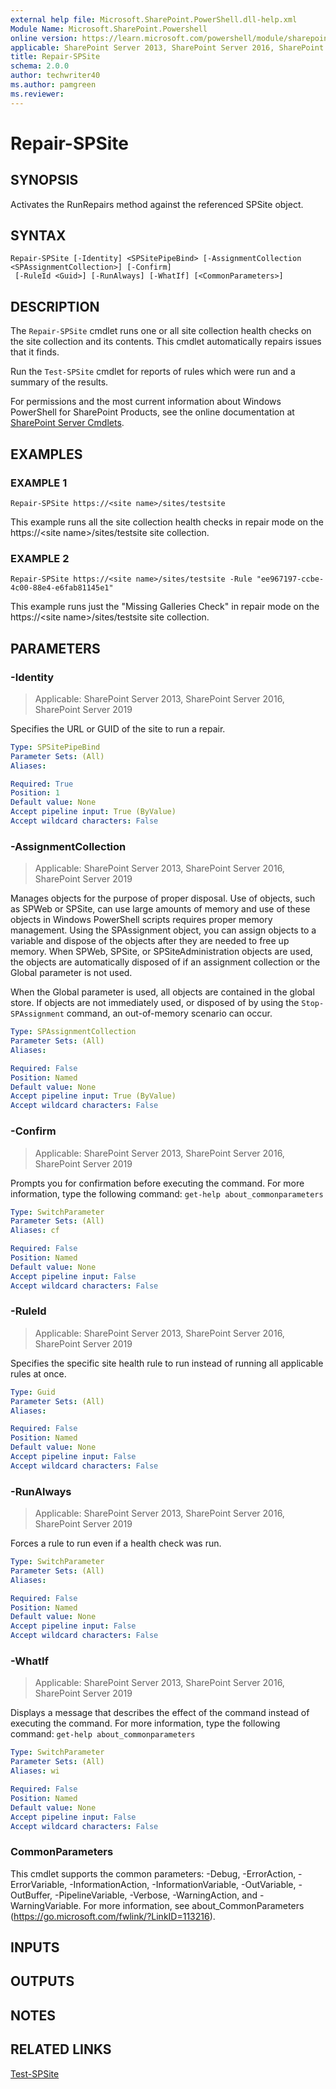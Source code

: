 ```yaml
---
external help file: Microsoft.SharePoint.PowerShell.dll-help.xml
Module Name: Microsoft.SharePoint.Powershell
online version: https://learn.microsoft.com/powershell/module/sharepoint-server/repair-spsite
applicable: SharePoint Server 2013, SharePoint Server 2016, SharePoint Server 2019
title: Repair-SPSite
schema: 2.0.0
author: techwriter40
ms.author: pamgreen
ms.reviewer:
---
```


# Repair-SPSite

## SYNOPSIS
Activates the RunRepairs method against the referenced SPSite object.

## SYNTAX

```
Repair-SPSite [-Identity] <SPSitePipeBind> [-AssignmentCollection <SPAssignmentCollection>] [-Confirm]
 [-RuleId <Guid>] [-RunAlways] [-WhatIf] [<CommonParameters>]
```

## DESCRIPTION
The `Repair-SPSite` cmdlet runs one or all site collection health checks on the site collection and its contents.
This cmdlet automatically repairs issues that it finds.

Run the `Test-SPSite` cmdlet for reports of rules which were run and a summary of the results.

For permissions and the most current information about Windows PowerShell for SharePoint Products, see the online documentation at [SharePoint Server Cmdlets](https://learn.microsoft.com/powershell/sharepoint/sharepoint-server/sharepoint-server-cmdlets).

## EXAMPLES

### EXAMPLE 1
```
Repair-SPSite https://<site name>/sites/testsite
```

This example runs all the site collection health checks in repair mode on the https://\<site name\>/sites/testsite site collection.

### EXAMPLE 2
```
Repair-SPSite https://<site name>/sites/testsite -Rule "ee967197-ccbe-4c00-88e4-e6fab81145e1"
```

This example runs just the "Missing Galleries Check" in repair mode on the https://\<site name\>/sites/testsite site collection.

## PARAMETERS

### -Identity

> Applicable: SharePoint Server 2013, SharePoint Server 2016, SharePoint Server 2019

Specifies the URL or GUID of the site to run a repair.

```yaml
Type: SPSitePipeBind
Parameter Sets: (All)
Aliases:

Required: True
Position: 1
Default value: None
Accept pipeline input: True (ByValue)
Accept wildcard characters: False
```

### -AssignmentCollection

> Applicable: SharePoint Server 2013, SharePoint Server 2016, SharePoint Server 2019

Manages objects for the purpose of proper disposal.
Use of objects, such as SPWeb or SPSite, can use large amounts of memory and use of these objects in Windows PowerShell scripts requires proper memory management.
Using the SPAssignment object, you can assign objects to a variable and dispose of the objects after they are needed to free up memory.
When SPWeb, SPSite, or SPSiteAdministration objects are used, the objects are automatically disposed of if an assignment collection or the Global parameter is not used.

When the Global parameter is used, all objects are contained in the global store.
If objects are not immediately used, or disposed of by using the `Stop-SPAssignment` command, an out-of-memory scenario can occur.

```yaml
Type: SPAssignmentCollection
Parameter Sets: (All)
Aliases:

Required: False
Position: Named
Default value: None
Accept pipeline input: True (ByValue)
Accept wildcard characters: False
```

### -Confirm

> Applicable: SharePoint Server 2013, SharePoint Server 2016, SharePoint Server 2019

Prompts you for confirmation before executing the command.
For more information, type the following command: `get-help about_commonparameters`

```yaml
Type: SwitchParameter
Parameter Sets: (All)
Aliases: cf

Required: False
Position: Named
Default value: None
Accept pipeline input: False
Accept wildcard characters: False
```

### -RuleId

> Applicable: SharePoint Server 2013, SharePoint Server 2016, SharePoint Server 2019

Specifies the specific site health rule to run instead of running all applicable rules at once.

```yaml
Type: Guid
Parameter Sets: (All)
Aliases:

Required: False
Position: Named
Default value: None
Accept pipeline input: False
Accept wildcard characters: False
```

### -RunAlways

> Applicable: SharePoint Server 2013, SharePoint Server 2016, SharePoint Server 2019

Forces a rule to run even if a health check was run.

```yaml
Type: SwitchParameter
Parameter Sets: (All)
Aliases:

Required: False
Position: Named
Default value: None
Accept pipeline input: False
Accept wildcard characters: False
```

### -WhatIf

> Applicable: SharePoint Server 2013, SharePoint Server 2016, SharePoint Server 2019

Displays a message that describes the effect of the command instead of executing the command.
For more information, type the following command: `get-help about_commonparameters`

```yaml
Type: SwitchParameter
Parameter Sets: (All)
Aliases: wi

Required: False
Position: Named
Default value: None
Accept pipeline input: False
Accept wildcard characters: False
```

### CommonParameters
This cmdlet supports the common parameters: -Debug, -ErrorAction, -ErrorVariable, -InformationAction, -InformationVariable, -OutVariable, -OutBuffer, -PipelineVariable, -Verbose, -WarningAction, and -WarningVariable. For more information, see about_CommonParameters (https://go.microsoft.com/fwlink/?LinkID=113216).

## INPUTS

## OUTPUTS

## NOTES

## RELATED LINKS

[Test-SPSite](Test-SPSite.md)
